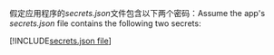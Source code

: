 <span data-ttu-id="b1037-101">假定应用程序的*secrets.json*文件包含以下两个密码：</span><span class="sxs-lookup"><span data-stu-id="b1037-101">Assume the app's *secrets.json* file contains the following two secrets:</span></span>

[!INCLUDE[secrets.json file](secrets-json-file.md)]
